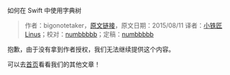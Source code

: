 如何在 Swift 中使用字典树

> 作者：bigonotetaker，[原文链接](https://bigonotetaking.wordpress.com/2015/08/11/a-trie-in-swift/)，原文日期：2015/08/11
> 译者：[小铁匠Linus](http://weibo.com/linusling)；校对：[numbbbbb](https://github.com/numbbbbb)；定稿：[numbbbbb](https://github.com/numbbbbb)

抱歉，由于没有拿到作者授权，我们无法继续提供这个内容。

可以去[首页](http://swift.gg)看看我们的其他文章！